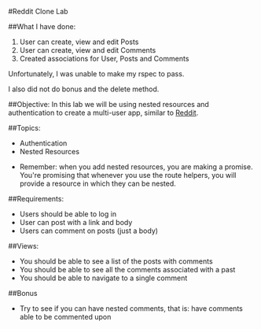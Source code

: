 #Reddit Clone Lab 


##What I have done:

1. User can create, view and edit Posts
2. User can create, view and edit Comments
3. Created associations for User, Posts and Comments

Unfortunately, I was unable to make my rspec to pass. 

I also did not do bonus and the delete method.


##Objective:
In this lab we will be using nested resources and authentication to create a multi-user app, similar to [Reddit](http://www.reddit.com/).

##Topics:

- Authentication
- Nested Resources

* Remember: when you add nested resources, you are making a promise. You're promising that whenever you use the route helpers, you will provide a resource in which they can be nested.

##Requirements:
* Users should be able to log in
* User can post with a link and body 
* Users can comment on posts (just a body)

##Views:
 - You should be able to see a list of the posts with comments
 - You should be able to see all the comments associated with a past
 - You should be able to navigate to a single comment

##Bonus
- Try to see if you can have nested comments, that is: have comments able to be commented upon